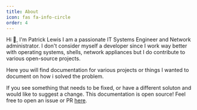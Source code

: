 ```yaml
---
title: About
icon: fas fa-info-circle
order: 4
---
```


Hi 👋, I'm Patrick Lewis
I am a passionate IT Systems Engineer and Network administrator.
I don't consider myself a developer since I work way better with operating systems, shells, network appliances but I do contribute to various open-source projects.

Here you will find documentation for various projects or things I wanted to document on how i solved the problem.

If you see something that needs to be fixed, or have a different soluton and would like to suggest a change. This documentation is open source!  Feel free to open an issue or PR [here](https://github.com/locus313/locus313.github.io).


